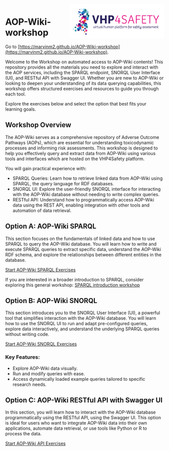 <!--
<script type=“application/ld+json”>
{
  “@context”: “https://schema.org”,
  “@type”: “LearningResource”,
  “@id”: “something”,
  “name”: “Automated Access to Adverse Outcome Pathways with VHP4Safety Tools”,
  “description”: “The AOP-Wiki serves as a comprehensive repository of Adverse Outcome Pathways (AOPs), which are essential for understanding toxicodynamic processes and informing risk assessments. This workshop is designed to help you effectively query and extract data from AOP-Wiki using various tools and interfaces which are hosted on the VHP4Safety platform.“,
  “keywords”: “AOP-Wiki”,
  “audience”: {
    “@type”: “Audience”,
    “name”: “PhD students”
  },
  “author”: {
    “@type”: “Person”,
    “name”: “Marvin Martens”
  },
  “contributor”: [
    {
      “@type”: “Person”,
      “name”: “Marvin Martens”
    }
  ],
  “http://purl.org/dc/terms/conformsTo”: {
    “@type”: “LearningResource”,
    “@id”: “https://bioschemas.org/profiles/TrainingMaterial/1.0-RELEASE”
  },
  “about”: [
    {
      “@id”: “https://schema.org”
    },
    {
      “@id”: “http://edamontology.org/topic_2840”
    }
  ],
  “license”: {
    “@type”: “CreativeWork”,
    “@id”: “http://creativecommons.org/licenses/by/4.0/”,
    “name”: “CC-BY 4.0",
    “url”: “https://creativecommons.org/licenses/by/4.0/”
  },
  “version”: “1.0"
}
</script>
-->
<img src="pics/VHPlogo.png" alt="VHP4Safety" class="bg-primary mb-1" width="300px" align="right">

# AOP-Wiki-workshop
Go to [https://marvinm2.github.io/AOP-Wiki-workshop](https://marvinm2.github.io/AOP-Wiki-workshop).

Welcome to the Workshop on automated access to AOP-Wiki contents! This repository provides all the materials you need to explore and interact with the AOP services, including the SPARQL endpoint, SNORQL User Interface (UI), and RESTful API with Swagger UI. Whether you are new to AOP-Wiki or looking to deepen your understanding of its data querying capabilities, this workshop offers structured exercises and resources to guide you through each tool.

Explore the exercises below and select the option that best fits your learning goals.

## Workshop Overview
The AOP-Wiki serves as a comprehensive repository of Adverse Outcome Pathways (AOPs), which are essential for understanding toxicodynamic processes and informing risk assessments. This workshop is designed to help you effectively query and extract data from AOP-Wiki using various tools and interfaces which are hosted on the VHP4Safety platform. 

You will gain practical experience with:
- SPARQL Queries: Learn how to retrieve linked data from AOP-Wiki using SPARQL, the query language for RDF databases.
- SNORQL UI: Explore the user-friendly SNORQL interface for interacting with the AOP-Wiki database without needing to write complex queries.
- RESTful API: Understand how to programmatically access AOP-Wiki data using the REST API, enabling integration with other tools and automation of data retrieval.

## Option A: AOP-Wiki SPARQL
This section focuses on the fundamentals of linked data and how to use SPARQL to query the AOP-Wiki database. You will learn how to write and execute SPARQL queries to extract specific data, understand the AOP-Wiki RDF schema, and explore the relationships between different entities in the database.

[Start AOP-Wiki SPARQL Exercises](AOP-Wiki-SPARQL.md)

If you are interested in a broader introduction to SPARQL, consider exploring this general workshop: [SPARQL introduction workshop](https://bigcat-um.github.io/SPARQLTutorialBioSB2019/)

## Option B: AOP-Wiki SNORQL
This section introduces you to the SNORQL User Interface (UI), a powerful tool that simplifies interaction with the AOP-Wiki database. You will learn how to use the SNORQL UI to run and adapt pre-configured queries, explore data interactively, and understand the underlying SPARQL queries without writing code.

[Start AOP-Wiki SNORQL Exercises](AOP-Wiki-SNORQL.md)

### Key Features:
- Explore AOP-Wiki data visually.
- Run and modify queries with ease.
- Access dynamically loaded example queries tailored to specific research needs.

## Option C: AOP-Wiki RESTful API with Swagger UI
In this section, you will learn how to interact with the AOP-Wiki database programmatically using the RESTful API, using the Swagger UI. This option is ideal for users who want to integrate AOP-Wiki data into their own applications, automate data retrieval, or use tools like Python or R to process the data.

[Start AOP-Wiki API Exercises](AOP-Wiki-API.md)
